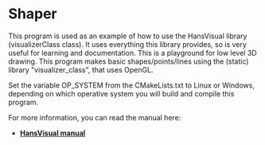 # Shaper

This program is used as an example of how to use the HansVisual library (visualizerClass class). It uses everything this library provides, so is very useful for learning and documentation. This is a playground for low level 3D drawing. This program makes basic shapes/points/lines using the (static) library "visualizer_class", that uses OpenGL. 

Set the variable OP_SYSTEM from the CMakeLists.txt to Linux or Windows, depending on which operative system you will build and compile this program.

For more information, you can read the manual here:

- [**HansVisual manual**](https://sciencesoftcode.wordpress.com/2019/09/14/hansvisual/)
